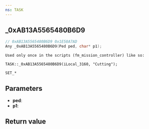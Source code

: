```yaml
---
ns: TASK
---
```

## _0xAB13A5565480B6D9

```c
// 0xAB13A5565480B6D9 0x1E58A7AD
Any _0xAB13A5565480B6D9(Ped ped, char* p1);
```

```
Used only once in the scripts (fm_mission_controller) like so:

TASK::_0xAB13A5565480B6D9(iLocal_3160, "Cutting");

SET_*
```

## Parameters
* **ped**: 
* **p1**: 

## Return value
